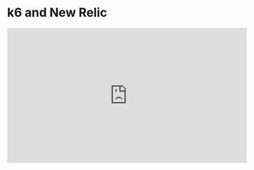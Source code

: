 # k6 and New Relic

<iframe width="560" height="315" src="https://www.youtube.com/embed/TbRVFTXGUPU" title="YouTube video player" frameborder="0" allow="accelerometer; autoplay; clipboard-write; encrypted-media; gyroscope; picture-in-picture" allowfullscreen></iframe>
